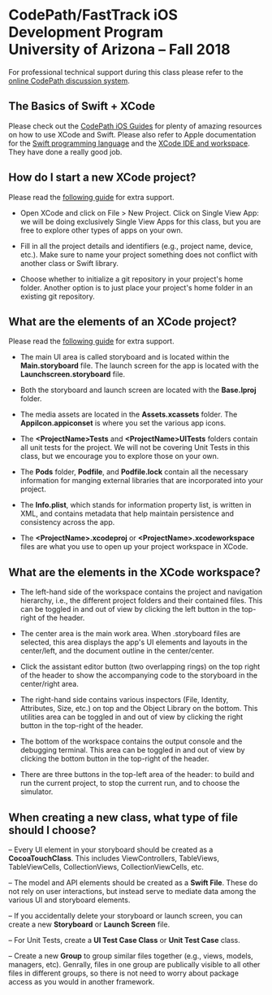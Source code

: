 # CodePath/FastTrack iOS Development Program <br /> University of Arizona – Fall 2018

For professional technical support during this class please refer to the [online CodePath discussion system](https://discussions.codepath.com).

## The Basics of Swift + XCode

Please check out the [CodePath iOS Guides](https://guides.codepath.com/ios/) for plenty of amazing resources on how to use XCode and Swift. Please also refer to Apple documentation for the [Swift programming language](https://developer.apple.com/swift/resources/) and the [XCode IDE and workspace](https://help.apple.com/xcode/mac/8.0/). They have done a really good job.

## How do I start a new XCode project?

Please read the [following guide](https://guides.codepath.com/ios/New-Project) for extra support.

- Open XCode and click on File > New Project. Click on Single View App: we will be doing exclusively Single View Apps for this class, but you are free to explore other types of apps on your own.

- Fill in all the project details and identifiers (e.g., project name, device, etc.). Make sure to name your project something does not conflict with another class or Swift library.

- Choose whether to initialize a git repository in your project's home folder. Another option is to just place your project's home folder in an existing git repository.

## What are the elements of an XCode project?

Please read the [following guide](https://guides.codepath.com/ios/Project-Basics) for extra support.

- The main UI area is called storyboard and is located within the **Main.storyboard** file. The launch screen for the app is located with the **Launchscreen.storyboard** file. 

- Both the storyboard and launch screen are located with the **Base.lproj** folder.

- The media assets are located in the **Assets.xcassets** folder. The **AppiIcon.appiconset** is where you set the various app icons.

- The **\<ProjectName\>Tests** and **\<ProjectName\>UITests** folders contain all unit tests for the project. We will not be covering Unit Tests in this class, but we encourage you to explore those on your own.

- The **Pods** folder, **Podfile**, and **Podfile.lock** contain all the necessary information for manging external libraries that are incorporated into your project.

- The **Info.plist**, which stands for information property list, is written in XML, and contains metadata that help maintain  persistence and consistency across the app.

- The **\<ProjectName\>.xcodeproj** or **\<ProjectName\>.xcodeworkspace** files are what you use to open up your project workspace in XCode.

## What are the elements in the XCode workspace?

- The left-hand side of the workspace contains the project and navigation hierarchy, i.e., the different project folders and their contained files. This can be toggled in and out of view by clicking the left button in the top-right of the header.

- The center area is the main work area. When .storyboard files are selected, this area displays the app's UI elements and layouts in the center/left, and the document outline in the center/center.

- Click the assistant editor button (two overlapping rings) on the top right of the header to show the accompanying code to the storyboard in the center/right area.

- The right-hand side contains various inspectors (File, Identity, Attributes, Size, etc.) on top and the Object Library on the bottom. This utilities area can be toggled in and out of view by clicking the right button in the top-right of the header.

- The bottom of the workspace contains the output console and the debugging terminal. This area can be toggled in and out of view by clicking the bottom button in the top-right of the header.

- There are three buttons in the top-left area of the header: to build and run the current project, to stop the current run, and to choose the simulator.

## When creating a new class, what type of file should I choose?

– Every UI element in your storyboard should be created as a **CocoaTouchClass**. This includes ViewControllers, TableViews, TableViewCells, CollectionViews, CollectionViewCells, etc.

– The model and API elements should be created as a **Swift File**. These do not rely on user interactions, but instead serve to mediate data among the various UI and storyboard elements.

– If you accidentally delete your storyboard or launch screen, you can create a new **Storyboard** or **Launch Screen** file.

– For Unit Tests, create a **UI Test Case Class** or **Unit Test Case** class.

– Create a new **Group** to group similar files together (e.g., views, models, managers, etc). Genrally, files in one group are publically visible to all other files in different groups, so there is not need to worry about package access as you would in another framework.
